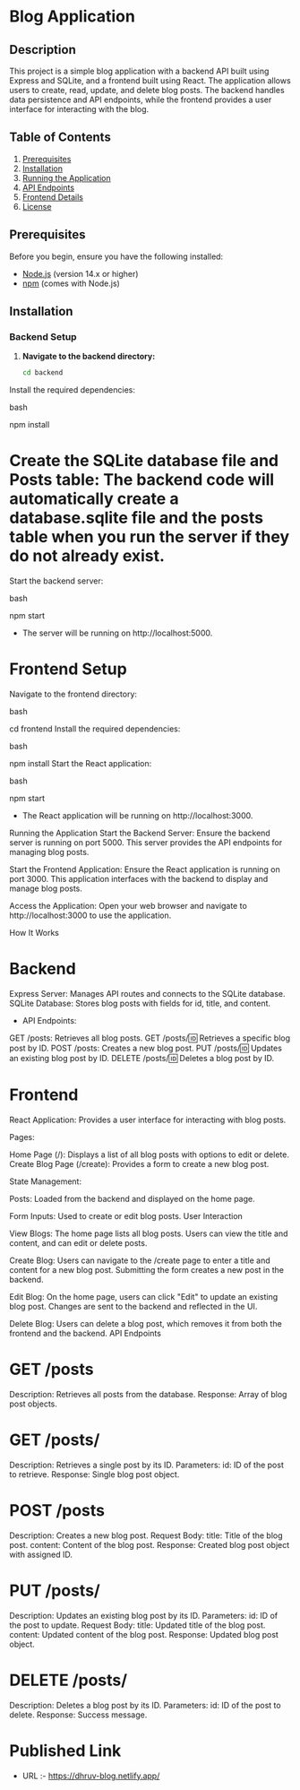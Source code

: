 # Blog Application

## Description
This project is a simple blog application with a backend API built using Express and SQLite, and a frontend built using React. The application allows users to create, read, update, and delete blog posts. The backend handles data persistence and API endpoints, while the frontend provides a user interface for interacting with the blog.

## Table of Contents
1. [Prerequisites](#prerequisites)
2. [Installation](#installation)
3. [Running the Application](#running-the-application)
4. [API Endpoints](#api-endpoints)
5. [Frontend Details](#frontend-details)
6. [License](#license)

## Prerequisites
Before you begin, ensure you have the following installed:
- [Node.js](https://nodejs.org/) (version 14.x or higher)
- [npm](https://www.npmjs.com/) (comes with Node.js)

## Installation

### Backend Setup

1. **Navigate to the backend directory:**
   ```bash
   cd backend
Install the required dependencies:

bash

npm install

# Create the SQLite database file and Posts table: The backend code will automatically create a database.sqlite file and the posts table when you run the server if they do not already exist.

Start the backend server:

bash

npm start

- The server will be running on http://localhost:5000.

# Frontend Setup
Navigate to the frontend directory:

bash

cd frontend
Install the required dependencies:

bash

npm install
Start the React application:

bash

npm start
- The React application will be running on http://localhost:3000.

Running the Application
Start the Backend Server: Ensure the backend server is running on port 5000. This server provides the API endpoints for managing blog posts.

Start the Frontend Application: Ensure the React application is running on port 3000. This application interfaces with the backend to display and manage blog posts.

Access the Application: Open your web browser and navigate to http://localhost:3000 to use the application.

How It Works

# Backend

Express Server: Manages API routes and connects to the SQLite database.
SQLite Database: Stores blog posts with fields for id, title, and content.

- API Endpoints:

GET /posts: Retrieves all blog posts.
GET /posts/:id: Retrieves a specific blog post by ID.
POST /posts: Creates a new blog post.
PUT /posts/:id: Updates an existing blog post by ID.
DELETE /posts/:id: Deletes a blog post by ID.

# Frontend

React Application: Provides a user interface for interacting with blog posts.

Pages:

Home Page (/): Displays a list of all blog posts with options to edit or delete.
Create Blog Page (/create): Provides a form to create a new blog post.

State Management:

Posts: Loaded from the backend and displayed on the home page.

Form Inputs: Used to create or edit blog posts.
User Interaction

View Blogs: The home page lists all blog posts. Users can view the title and content, and can edit or delete posts.

Create Blog: Users can navigate to the /create page to enter a title and content for a new blog post. Submitting the form creates a new post in the backend.

Edit Blog: On the home page, users can click "Edit" to update an existing blog post. Changes are sent to the backend and reflected in the UI.

Delete Blog: Users can delete a blog post, which removes it from both the frontend and the backend.
API Endpoints

# GET /posts
Description: Retrieves all posts from the database.
Response: Array of blog post objects.

# GET /posts/
Description: Retrieves a single post by its ID.
Parameters:
id: ID of the post to retrieve.
Response: Single blog post object.

# POST /posts
Description: Creates a new blog post.
Request Body:
title: Title of the blog post.
content: Content of the blog post.
Response: Created blog post object with assigned ID.

# PUT /posts/
Description: Updates an existing blog post by its ID.
Parameters:
id: ID of the post to update.
Request Body:
title: Updated title of the blog post.
content: Updated content of the blog post.
Response: Updated blog post object.

# DELETE /posts/
Description: Deletes a blog post by its ID.
Parameters:
id: ID of the post to delete.
Response: Success message.

# Published Link 

- URL :- https://dhruv-blog.netlify.app/